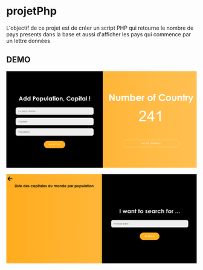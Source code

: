 # projetPhp
L'objectif de ce projet  est de créer un script PHP qui retourne le nombre de pays presents dans la base et aussi d'afficher les pays qui commence
par un lettre données 
## DEMO
![](Capture%20d’écran%20(7).png)

![](recto.png)


